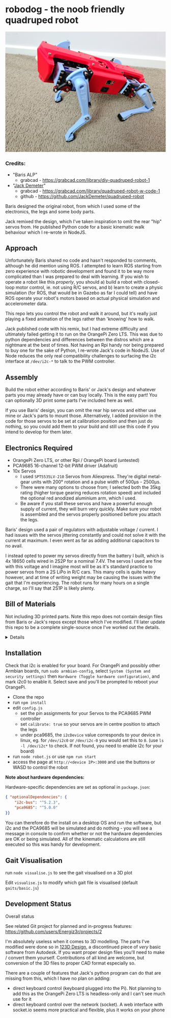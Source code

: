 # robodog - the noob friendly quadruped robot

![robodog](./img/robodog.jpg)

### Credits: 

- "Baris ALP"
  - grabcad - https://grabcad.com/library/diy-quadruped-robot-1
- "[Jack Demeter](https://github.com/JackDemeter)"
  - grabcad - https://grabcad.com/library/quadruped-robot-w-code-1
  - github - https://github.com/JackDemeter/quadruped-robot

Baris designed the original robot, from which I used some of the electronics, the legs and some body parts.

Jack remixed the design, which I've taken inspiration to omit the rear "hip" servos from. He published Python code for a basic kinematic walk behaviour which I re-wrote in NodeJS.

## Approach

Unfortunately Baris shared no code and hasn't responded to comments, although he did mention using ROS. I attempted to learn ROS starting from zero experience with robotic development and found it to be way more complicated than I was prepared to deal with learning. If you wish to operate a robot like this *properly*, you should a) build a robot with closed-loop motor control, ie. not using R/C servos, and b) learn to create a physic simulation (for ROS, that would be in Gazebo as far I could tell) and have ROS operate your robot's motors based on actual physical simulation and accelerometer data.

This repo lets you control the robot and walk it around, but it's really just playing a fixed animation of the legs rather than 'knowing' how to walk.

Jack published code with his remix, but I had extreme difficulty and ultimately failed getting it to run on the OrangePi Zero LTS. This was due to python dependencies and differences between the distros which are a nightmare at the best of times. Not having an Rpi handy nor being prepared to buy one for the sake of Python, I re-wrote Jack's code in NodeJS. Use of Node reduces the only real compatibility challenges to surfacing the i2c interface at `/dev/i2c-*` to talk to the PWM controller.

## Assembly

Build the robot either according to Baris' or Jack's design and whatever parts you may already have or can buy locally. This is the easy part! You can optionally 3D print some parts I've included here as well.

If you use Baris' design, you can omit the rear hip servos and either use mine or Jack's parts to mount those. Alternatively, I added provision in the code for those servos to be set at calibration position and then just do nothing, so you could add them to your build and still use this code if you intend to develop for them later.

## Electronics Required

- OrangePi Zero LTS, or other Rpi / OrangePi board (untested)
- PCA9685 16-channel 12-bit PWM driver (Adafruit)
- 10x Servos
  - I used `SPT5535LV-210` Servos from Aliexpress. They're digital metal-gear units with 200&deg; rotation and a pulse width of 500&micro;s - 2500&micro;s.
  - There were many options to choose from; I selected both the 35kg rating (higher torque gearing reduces rotation speed) and included the optional red anodized aluminium arm, which I used.
  - Be aware if you stall these servos and have a powerful enough supply of current, they will burn very quickly. Make sure your robot is assembled and the servos properly positioned before you attach the legs.

Baris' design used a pair of regulators with adjustable voltage / current. I had issues with the servos jittering constantly and could not solve it with the current at maximum. I even went as far as adding additional capacitors to no avail.

I instead opted to power my servos directly from the battery I built, which is 4x 18650 cells wired in 2S2P for a nominal 7.4V. The servos I used are fine with this voltage and I imagine most will be as it's standard practice to power servos from a 2S LiPo in R/C cars. This many cells is quite heavy however, and at time of writing weight may be causing the issues with the gait that I'm experiencing. The robot runs for many hours on a single charge, so I'll say that 2S1P is likely plenty.

## Bill of Materials

Not including 3D printed parts. Note this repo does not contain design files from Baris or Jack's repos except those which I've modified. I'll later update this repo to be a complete single-source once I've worked out the details.

<details>
(draft)

- Orange Pi Zero
- Rocker switch - local electronics store
- 12x spt5435LV
- 2x dc-dc SZBK07 (* I did not use these. heavy!)
- 4x 18650 (I used Sony VTC6)
- battery indicator - choose to suit your battery configuration and chemistry
- 50X50X10mm fan
- 16x 5mm R/C tie rod end (HPI)
- 8x 603ZZ 3x9x5mm bearings
- You would need a 5v regulator to power the Orange Pi
- Assorted length M3 bolts and nyloc nuts

</details>

## Installation

Check that i2c is enabled for your board. For OrangePi and possibly other Armbian boards, run `sudo armbian-config`, select `System (System and security settings)` then `Hardware (Toggle hardware configuration)`, and mark i2c0 to enable it. Select save and you'll be prompted to reboot your OrangePi.

- Clone the repo
- run `npm install`
- edit `config.js`
  - set the pin assignments for your Servos to the PCA9685 PWM controller
  - set `calibrate: true` so your servos are in centre position to attach the legs
  - under pca9685, the `i2cDevice` value corresponds to your device in linux, eg. for `/dev/i2c0` or `/dev/i2c-0` you would set this to `0`. (use `ls -l /dev/i2c*` to check. If not found, you need to enable i2c for your board)  
- run `node robot.js` or use `npm run start`
- access the page at `http://<device IP>:3000` and use the buttons or WASD to control the robot

**Note about hardware dependencies:**

Hardware-specific dependencies are set as optional in `package.json`:
```json
{ "optionalDependencies": {
    "i2c-bus": "^5.2.3",
    "pca9685": "^5.0.0"
}}
```
You can therefore do the install on a desktop OS and run the software, but i2c and the PCA9685 will be simulated and do nothing - you will see a message in console to confirm whether or not the hardware dependencies are OK or being simulated. All of the kinematic calculations are still executed so this was handy for development.

## Gait Visualisation

run `node visualise.js` to see the gait visualised on a 3D plot

Edit `visualise.js` to modify which gait file is visualised (default `gaits/basic.js`)

## Development Status

Overall status

See related Git project for planned and in-progress features: https://github.com/users/Energiz3r/projects/2

I'm absolutely useless when it comes to 3D modelling. The parts I've modified were done so in [123D Design](https://autodesk-123d-design.en.lo4d.com/windows), a discontinued piece of *very* basic software from Autodesk. If you want proper design files you'll need to make / convert them yourself. Contributions of all kind are welcome, but conversion of the 3D files to proper CAD format especially so.

There are a couple of features that Jack's python program can do that are missing from this, which I have no plan on adding:
- direct keyboard control (keyboard plugged into the Pi). Not planning to add this as the OrangePi Zero LTS is headless-only and I can't see much use for it
- direct keyboard control over the network (socket). A web interface with socket.io seems more practical and flexible, plus it works on your phone
